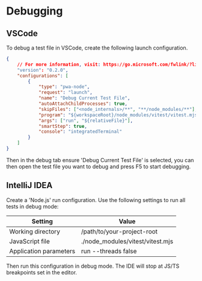 # Debugging

## VSCode

To debug a test file in VSCode, create the following launch configuration.

```json
{
    // For more information, visit: https://go.microsoft.com/fwlink/?linkid=830387
    "version": "0.2.0",
    "configurations": [
        {
            "type": "pwa-node",
            "request": "launch",
            "name": "Debug Current Test File",
            "autoAttachChildProcesses": true,
            "skipFiles": ["<node_internals>/**", "**/node_modules/**"],
            "program": "${workspaceRoot}/node_modules/vitest/vitest.mjs",
            "args": ["run", "${relativeFile}"],
            "smartStep": true,
            "console": "integratedTerminal"
        }
    ]
}
```

Then in the debug tab ensure 'Debug Current Test File' is selected, you can then open the test file you want to debug and press F5 to start debugging.

## IntelliJ IDEA

Create a 'Node.js' run configuration. Use the following settings to run all tests in debug mode:

Setting | Value
 --- | ---
Working directory | /path/to/your-project-root
JavaScript file | ./node_modules/vitest/vitest.mjs
Application parameters | run --threads false

Then run this configuration in debug mode. The IDE will stop at JS/TS breakpoints set in the editor.
